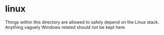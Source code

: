 # linux

Things within this directory are allowed to safely depend on the Linux stack.
Anything vaguely Windows related should not be kept here.
